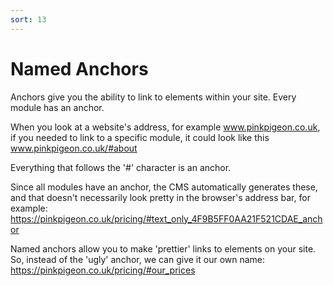 ```yaml
---
sort: 13
---
```


# Named Anchors

Anchors give you the ability to link to elements within your site. Every module has an anchor.

When you look at a website's address, for example www.pinkpigeon.co.uk, if you needed to link to a specific module, it could look like this www.pinkpigeon.co.uk/#about

Everything that follows the '#' character is an anchor.

Since all modules have an anchor, the CMS automatically generates these, and that doesn't necessarily look pretty in the browser's address bar, for example: https://pinkpigeon.co.uk/pricing/#text_only_4F9B5FF0AA21F521CDAE_anchor

Named anchors allow you to make 'prettier' links to elements on your site. So, instead of the 'ugly' anchor, we can give it our own name: https://pinkpigeon.co.uk/pricing/#our_prices
